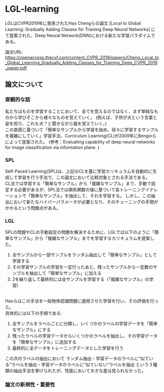 # LGL-learning
LGLはCVPR2019年に発表されたHao Chengらの論文 [Local to Global Learning: Gradually Adding Classes for Training Deep Neural Networks] にて提案された、Deep Neural Network(DNN)における新たな学習パラダイムである。 <br>

論文URL: https://openaccess.thecvf.com/content_CVPR_2019/papers/Cheng_Local_to_Global_Learning_Gradually_Adding_Classes_for_Training_Deep_CVPR_2019_paper.pdf

## 論文について
### 直観的な話
私たちはものを学習することにおいて、全てを覚えるのではなく、まず単純なものから学びそこから様々なものを覚えていく。
(例えば、子供が犬という言葉と姿を知り、これも犬？と聞きながら猫を覚えていく。) <br>
この直感に基づいて「簡単なサンプルから学習を始め、徐々に学習するサンプルを複雑にしていく」学習手法、Curriculum Learning(CL)が2009年にBengioらによって提案された。
(参考：Evaluating capability of deep neural networks for image classification via information plane. )

### SPL
Self-Paced Learning(SPL)は、上記のCLを基に学習カリキュラムを自動的に生成して学習を行う手法で、この論文において比較対象とされる手法である。<br>
CL法では学習する「簡単なサンプル」から「複雑なサンプル」まで、手動で設定する必要があるが、SPL法では損失関数の値に基づいて各トレーニングイテレーションで「簡単なサンプル」を抽出して、それを学習する。
しかし、この抽出において新たなハイパーパラメータが必要となり、そのチューニングの手間がかかるという問題点がある。

### LGL
SPLの問題やCLの手動設定の問題を解決するために、LGLでは以下のように「簡単なサンプル」から「複雑なサンプル」までを学習するカリキュラムを提案した。<br>
1. 全サンプルから一部サンプルをランダム抽出して「簡単なサンプル」として学習する
1. その学習サンプルの学習を一定行ったあと、残ったサンプルから一定数のサンプルを抽出して「簡単なサンプル」に加える
1. 2を繰り返して最終的には全サンプルを学習する（「複雑なサンプル」の学習)
<br>
Haoらはこの手法を一般物体認識問題に適用させた学習を行い、その評価を行った。<br>
具体的には以下の手順である: <br>

1. 全サンプルをラベルごとに分類し、いくつかのラベルの学習データを「簡単なサンプル」にする
1. 残ったラベルの学習データからいくつかのラベルを抽出し、その学習データを「簡単なサンプル」に追加する
1. 最終的に全データをトレーニングデータとした学習を行う

この次のラベルの抽出において
ランダム抽出・学習データのラベルに”似ている”ラベルを抽出・学習データのラベルに”似ていない”ラベルを抽出
という３種類の抽出手法を挙げられたが、性能において大きな差は見られなかった。

### 論文の新規性・重要性

